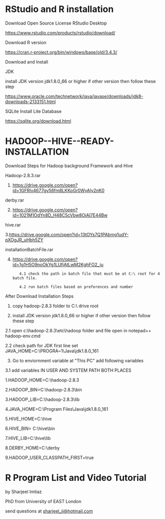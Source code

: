 # RStudio and R installation 

Download Open Source License RStudio Desktop

https://www.rstudio.com/products/rstudio/download/


Download R version 

https://cran.r-project.org/bin/windows/base/old/3.4.3/

Download and Install

JDK 

install JDK version jdk1.8.0_66 or higher if other version then follow these step


https://www.oracle.com/technetwork/java/javase/downloads/jdk8-downloads-2133151.html


SQLite
Install Lite Database

https://sqlite.org/download.html


# HADOOP--HIVE--READY-INSTALLATION
Download Steps for Hadoop background Framework and Hive

Hadoop-2.8.3.rar
1. https://drive.google.com/open?id=1GFRlv4677gv56fm8LKKoGr0WyAly2nK0

derby.rar

2. https://drive.google.com/open?id=1021M1OdYn8D_H48C5cVbw8OiAI7E44Bw

hive.rar

3.https://drive.google.com/open?id=13tOYs7Q1PAbmg1udY-pXOgJR_uHbh5ZY

installationBatchFile.rar

4. https://drive.google.com/open?id=1g1H5O9noOkYg1LUfjAtLwM2KghFO2_ju

          4.1 check the path in batch file that must be at C:\ root for 4 batch file. 

          4.2 run batch files based on preferences and number

After Download Installation Steps

1. copy hadoop-2.8.3 folder to C:\ drive root

2. install JDK version jdk1.8.0_66 or higher if other version then follow these step

  2.1 open c:\hadoop-2.8.3\etc\hadoop folder and file open in notepad++ hadoop-env.cmd
  
  2.2 check path for JDK first line set JAVA_HOME=C:\PROGRA~1\Java\jdk1.8.0_161
  
3. Go to enviornment variable at "This PC" add following variables

3.1  add variables IN USER AND SYSTEM PATH BOTH PLACES

1.HADOOP_HOME=C:\hadoop-2.8.3

2.HADOOP_BIN=C:\hadoop-2.8.3\bin

3.HADOOP_LIB=C:\hadoop-2.8.3\lib

4.JAVA_HOME=C:\Program Files\Java\jdk1.8.0_161

5.HIVE_HOME=C:\hive

6.HIVE_BIN= C:\hive\bin

7.HIVE_LIB=C:\hive\lib

8.DERBY_HOME=C:\derby   

9.HADOOP_USER_CLASSPATH_FIRST=true




# R Program List and Video Tutorial






by Sharjeel Imtiaz


PhD from University of EAST London


send questions at sharjeel_ii@hotmail.com

